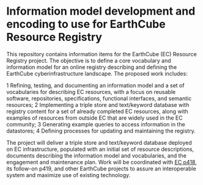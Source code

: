 # Information model development and encoding to use for EarthCube Resource Registry

This repository contains information items for the EarthCube (EC) Resource Registry project. The objective is to define a core vocabulary and information model for an online registry describing and defining the EarthCube cyberinfrastructure landscape. The proposed work includes: 

1 Refining, testing, and documenting an information model and a set of vocabularies for describing EC resources, with a focus on reusable software, repositories, specifications, functional interfaces, and semantic resources; 
2 Implementing a triple store and text/keyword database with registry content for a set of already completed EC resources, along with examples of resources from outside EC that are widely used in the EC community; 
3 Generating example queries to access information in the datastores; 
4 Defining processes for updating and maintaining the registry. 

The project will deliver a triple store and text/keyword database deployed on EC infrastructure, populated with an initial set of resource descriptions, documents describing the information model and vocabularies, and the engagement and maintenance plan. Work will be coordinated with [EC p418](https://github.com/earthcubearchitecture-project418), its follow-on p419, and other EarthCube projects to assure an interoperable system and maximize use of existing technology. 
